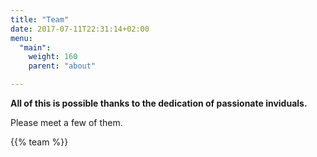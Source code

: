 ```yaml
---
title: "Team"
date: 2017-07-11T22:31:14+02:00
menu:
  "main":
    weight: 160
    parent: "about"

---
```


<p>
  <strong>All of this is possible thanks to the dedication of passionate inviduals.</strong><br/>
</p>
<p>
  Please meet a few of them.
</p>

{{% team %}}
